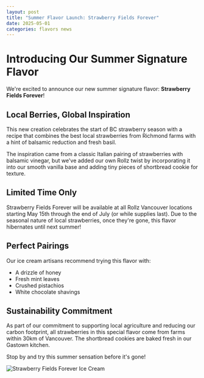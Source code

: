```yaml
---
layout: post
title: "Summer Flavor Launch: Strawberry Fields Forever"
date: 2025-05-01
categories: flavors news
---
```


# Introducing Our Summer Signature Flavor

We're excited to announce our new summer signature flavor: **Strawberry Fields Forever**!

## Local Berries, Global Inspiration

This new creation celebrates the start of BC strawberry season with a recipe that combines the best local strawberries from Richmond farms with a hint of balsamic reduction and fresh basil.

The inspiration came from a classic Italian pairing of strawberries with balsamic vinegar, but we've added our own Rollz twist by incorporating it into our smooth vanilla base and adding tiny pieces of shortbread cookie for texture.

## Limited Time Only

Strawberry Fields Forever will be available at all Rollz Vancouver locations starting May 15th through the end of July (or while supplies last). Due to the seasonal nature of local strawberries, once they're gone, this flavor hibernates until next summer!

## Perfect Pairings

Our ice cream artisans recommend trying this flavor with:
- A drizzle of honey
- Fresh mint leaves
- Crushed pistachios
- White chocolate shavings

## Sustainability Commitment

As part of our commitment to supporting local agriculture and reducing our carbon footprint, all strawberries in this special flavor come from farms within 30km of Vancouver. The shortbread cookies are baked fresh in our Gastown kitchen.

Stop by and try this summer sensation before it's gone!

![Strawberry Fields Forever Ice Cream](/assets/images/strawberry-fields-forever.jpg)